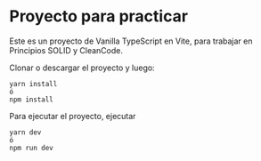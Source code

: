 # Proyecto para practicar

Este es un proyecto de Vanilla TypeScript en Vite, para trabajar en Principios SOLID y CleanCode.

Clonar o descargar el proyecto y luego:

```
yarn install
ó
npm install
```

Para ejecutar el proyecto, ejecutar
```
yarn dev
ó
npm run dev
```
